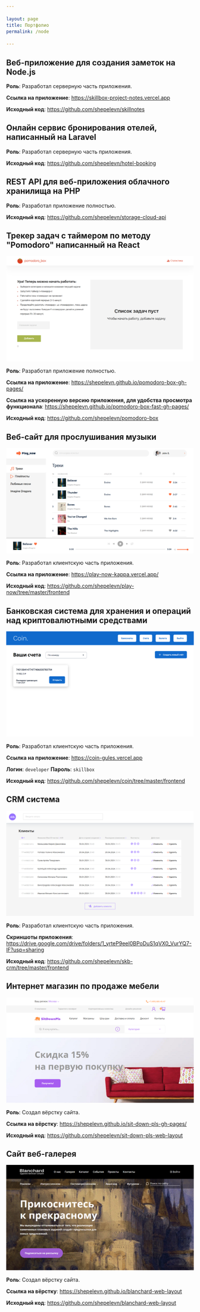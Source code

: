 ```yaml
---

layout: page
title: Портфолио
permalink: /node

---
```


## Веб-приложение для создания заметок на Node.js

**Роль**: Разработал серверную часть приложения.

**Ссылка на приложение**: <https://skillbox-project-notes.vercel.app>

**Исходный код**: <https://github.com/shepelevn/skillnotes>

## Онлайн сервис бронирования отелей, написанный на Laravel

**Роль**: Разработал серверную часть приложения.

**Исходный код**: <https://github.com/shepelevn/hotel-booking>

## REST API для веб-приложения облачного хранилища на PHP

**Роль**: Разработал приложение полностью.

**Исходный код**: <https://github.com/shepelevn/storage-cloud-api>

## Трекер задач с таймером по методу "Pomodoro" написанный на React

![Скриншот "pomodoro_box"](./images/pomodoro-box.png)

**Роль**: Разработал приложение полностью.

**Ссылка на приложение**:
<https://shepelevn.github.io/pomodoro-box-gh-pages/>

**Ссылка на ускоренную версию приложения, для удобства просмотра
функционала**: <https://shepelevn.github.io/pomodoro-box-fast-gh-pages/>

**Исходный код**: <https://github.com/shepelevn/pomodoro-box>

## Веб-сайт для прослушивания музыки

![Скриншот "Play_now"](./images/play-now.png)

**Роль**: Разработал клиентскую часть приложения.

**Ссылка на приложение**: <https://play-now-kappa.vercel.app/>

**Исходный код**:
<https://github.com/shepelevn/play-now/tree/master/frontend>

## Банковская система для хранения и операций над криптовалютными средствами

![Скриншот "Coin."](./images/coin.png)

**Роль**: Разработал клиентскую часть приложения.

**Ссылка на приложение**: <https://coin-gules.vercel.app>

**Логин**: `developer` **Пароль**: `skillbox`

**Исходный код**: <https://github.com/shepelevn/coin/tree/master/frontend>

## CRM система

![Скриншот CRM системы](./images/skb-crm.png)

**Роль**: Разработал клиентскую часть приложения.

**Скриншоты приложения**:
<https://drive.google.com/drive/folders/1_yrteP9eeI0BPoDuS1qVX0_VurYQ7-lF?usp=sharing>

**Исходный код**: <https://github.com/shepelevn/skb-crm/tree/master/frontend>

## Интернет магазин по продаже мебели

![Скриншот "SitDownPls"](./images/sit-down-pls.png)

**Роль**: Создал вёрстку сайта.

**Ссылка на вёрстку**:
<https://shepelevn.github.io/sit-down-pls-gh-pages/>

**Исходный код**: <https://github.com/shepelevn/sit-down-pls-web-layout>

## Сайт веб-галерея

![Скриншот "Blanchard"](./images/blanchard.png)

**Роль**: Создал вёрстку сайта.

**Ссылка на вёрстку**: <https://shepelevn.github.io/blanchard-web-layout>

**Исходный код**: <https://github.com/shepelevn/blanchard-web-layout>
